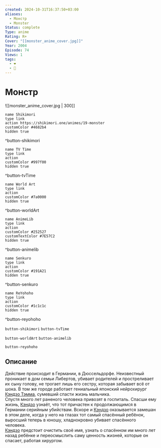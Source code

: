 ```yaml
---
created: 2024-10-31T16:37:50+03:00
aliases:
  - Монстр
  - Monster
Status: complete
Type: anime
Rating: R+
Cover: "[[monster_anime_cover.jpg]]"
Year: 2004
Episode: 74
Views: 1
tags:
  - ❤
  - 🔞
---
```


# Монстр

![[monster_anime_cover.jpg | 300]]

```button
name Shikimori
type link
action https://shikimori.one/animes/19-monster
customColor #4682b4
hidden true
```
^button-shikimori

```button
name TV Time
type link
action 
customColor #997f00
hidden true
```
^button-tvTime

```button
name World Art
type link
action 
customColor #7a0000
hidden true
```
^button-worldArt

```button
name AnimeLib
type link
action 
customColor #252527
customTextColor #7E57C2
hidden true
```
^button-animelib

```button
name Senkuro
type link
action 
customColor #191A21
hidden true
```
^button-senkuro

```button
name ReYohoho
type link
action 
customColor #1c1c1c
hidden true
```
^button-reyohoho



`button-shikimori` `button-tvTime`

`button-worldArt` `button-animelib`

`button-reyohoho`

## Описание

Действие происходит в Германии, в Дюссельдорфе. Неизвестный проникает в дом семьи Либертов, убивает родителей и простреливает их сыну голову, не трогает лишь его сестру, которая забывает всё от шока. В том же городе работает гениальный японский нейрохирург [Кэндзо Тэмма](https://shikimori.one/characters/718-kenzou-tenma), сумевший спасти жизнь мальчика.  
Спустя много лет раненого человека привозят в госпиталь. Спасши ему жизнь, [Кэндзо](https://shikimori.one/characters/718-kenzou-tenma) узнаёт, что тот причастен к продолжающимся в Германии серийным убийствам. Вскоре и [Кэндзо](https://shikimori.one/characters/718-kenzou-tenma) оказывается замешан в этом деле, когда у него на глазах тот самый спасённый ребёнок, выросший теперь в юношу, хладнокровно убивает спасённого человека.  
[Кэндзо](https://shikimori.one/characters/718-kenzou-tenma) предстоит очистить своё имя, узнать о спасённом им много лет назад ребёнке и переосмыслить саму ценность жизней, которые он спасает, работая хирургом.
